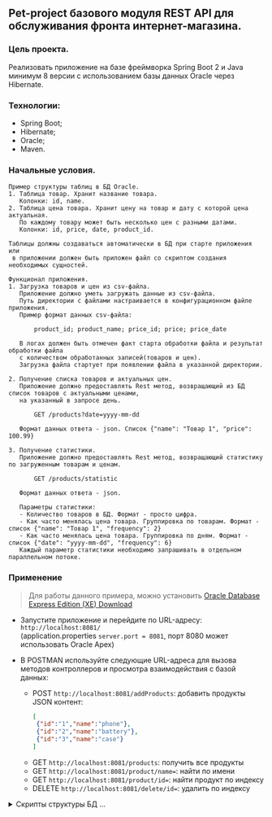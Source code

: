 ## Pet-project базового модуля REST API для обслуживания фронта интернет-магазина.

### Цель проекта.

Реализовать приложение на базе фреймворка Spring Boot 2 и Java минимум 8 версии с использованием базы данных Oracle через Hibernate. 

### Технологии:
- Spring Boot;
- Hibernate;
- Oracle;
- Maven.

### Начальные условия.

```
Пример структуры таблиц в БД Oracle.
1. Таблица товар. Хранит название товара.
   Колонки: id, name.
2. Таблица цена товара. Хранит цену на товар и дату с которой цена актуальная. 
   По каждому товару может быть несколько цен с разными датами.
   Колонки: id, price, date, product_id.

Таблицы должны создаваться автоматически в БД при старте приложения или
 в приложении должен быть приложен файл со скриптом создания необходимых сущностей.

Функционал приложения.
1. Загрузка товаров и цен из csv-файла.
   Приложение должно уметь загружать данные из csv-файла. 
   Путь директории с файлами настраивается в конфигурационном файле приложения. 
   Пример формат данных csv-файла:

       product_id; product_name; price_id; price; price_date

   В логах должен быть отмечен факт старта обработки файла и результат обработки файла 
   с количеством обработанных записей(товаров и цен).
   Загрузка файла стартует при появлении файла в указанной директории.

2. Получение списка товаров и актуальных цен.
   Приложение должно предоставлять Rest метод, возвращающий из БД список товаров с актуальными ценами, 
   на указанный в запросе день.

       GET /products?date=yyyy-mm-dd 

   Формат данных ответа - json. Список {"name": "Товар 1", "price": 100.99} 

3. Получение статистики.
   Приложение должно предоставлять Rest метод, возвращающий статистику по загруженным товарам и ценам.

       GET /products/statistic 

   Формат данных ответа - json.

   Параметры статистики:
   - Количество товаров в БД. Формат - просто цифра.
   - Как часто менялась цена товара. Группировка по товарам. Формат - список {"name": "Товар 1", "frequency": 2} 
   - Как часто менялась цена товара. Группировка по дням. Формат - список {"date": "yyyy-mm-dd", "frequency": 6} 
   Каждый параметр статистики необходимо запрашивать в отдельном параллельном потоке.
```

### Применение

>Для работы данного примера, можно установить [Oracle Database Express Edition (XE) Download](https://www.oracle.com/database/technologies/xe-downloads.html "Download")

- Запустите приложение и перейдите по URL-адресу:   
    `http://localhost:8081/`  
    (application.properties `server.port = 8081`, порт 8080 может использовать Oracle Apex)

- В POSTMAN используйте следующие URL-адреса для вызова методов контроллеров и просмотра взаимодействия с базой данных:
    * POST `http://localhost:8081/addProducts`: добавить продукты 
        JSON контент:
        ```json
        [
         {"id":"1","name":"phone"},
         {"id":"2","name":"battery"},  
         {"id":"3","name":"case"}
        ]
         ```
    * GET `http://localhost:8081/products`: получить все продукты
    * GET `http://localhost:8081/product/name=`: найти по имени
    * GET `http://localhost:8081/product/id=`: найти продукт по индексу  
    * DELETE `http://localhost:8081/delete/id=`: удалить по индексу

<details><summary>Скрипты структуры БД ...</summary>

```sql
/* таблица Продукты */
DROP TABLE products PURGE;
/
CREATE TABLE products
(
  id   NUMBER(10,0) NOT NULL,
  name VARCHAR2(255),
  PRIMARY KEY (id)
);
/

/* таблица Цены */
DROP TABLE prices PURGE;
/
CREATE TABLE prices
(
  id         NUMBER(10,0) NOT NULL,
  price      NUMBER,
  pdate      DATE,
  product_id NUMBER(10,0),
  PRIMARY KEY (id)
);
/
/* проверка */
SELECT * 
  FROM products pd, 
       prices   pr 
 WHERE pd.id = pr.product_id(+);
/
SELECT pd.name, COUNT(*) AS cnt 
  FROM products pd, 
       prices   pr 
 WHERE pd.id = pr.product_id(+)
 GROUP BY pd.name;
```

</details>
